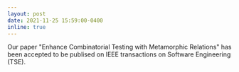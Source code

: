 ```yaml
---
layout: post
date: 2021-11-25 15:59:00-0400
inline: true
---
```

Our paper "Enhance Combinatorial Testing with Metamorphic Relations" has been accepted to be publised on IEEE transactions on Software Engineering (TSE).
